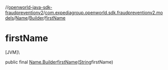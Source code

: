 //[openworld-java-sdk-fraudpreventionv2](../../../../index.md)/[com.expediagroup.openworld.sdk.fraudpreventionv2.models](../../index.md)/[Name](../index.md)/[Builder](index.md)/[firstName](first-name.md)

# firstName

[JVM]\

public final [Name.Builder](index.md)[firstName](first-name.md)([String](https://docs.oracle.com/javase/8/docs/api/java/lang/String.html)firstName)
